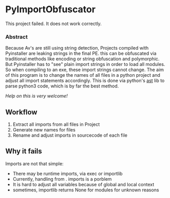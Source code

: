 # PyImportObfuscator
This project failed. It does not work correctly.

### Abstract
Because Av's are still using string detection, Projects compiled with Pyinstaller
are leaking strings in the final PE. this can be obfuscated via traditional methods
like encoding or string obfuscation and polymorphic. But Pyinstaller has to "see"
plain import strings in order to load all modules. So when compiling to an exe,
these import strings cannot change. The aim of this program is to change the names
of all files in a python project and adjust all import statements accordingly. This is
done via python's [ast](https://docs.python.org/3/library/ast.html) lib to parse python3 code, which is by far the best method.

*Help on this is very welcome!*

## Workflow
1) Extract all imports from all files in Project
2) Generate new names for files
3) Rename and adjust imports in sourcecode of each file

## Why it fails
Imports are not that simple:

- There may be runtime imports, via exec or importlib
- Currently, handling from . imports is a porblem
- It is hard to adjust all variables because of global and local context
- sometimes, importlib returns None for modules for unknown reasons
